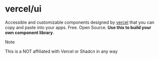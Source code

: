 # vercel/ui

Accessible and customizable components designed by [vercel](https://vercel.com) that you can copy and paste into your apps. Free. Open Source. **Use this to build your own component library**.

> [!NOTE]
> This is a NOT affiliated with Vercel or Shadcn in any way
